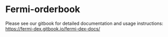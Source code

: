 # Fermi-orderbook

Please see our gitbook for detailed documentation and usage instructions: https://fermi-dex.gitbook.io/fermi-dex-docs/
